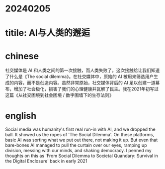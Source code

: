 # 20240205
# titile: AI与人类的邂逅
# chinese
社交媒体是 AI 和人类之间的第一次接触，而人类失败了。这次接触给让我们知道了什么是《The social dilemma》。在社交媒体中，原始的 AI 被用来筛选用户生成的内容，而不是创造内容。虽然非常原始，社交媒体背后的 AI 足以创建一道幕布，增加了社会极化，损害了我们的心理健康并瓦解了民主。我在2021年初写过这篇《从社交困境到社会困境 / 数字围墙下的生存法则》

# english
Social media was humanity's first real run-in with AI, and we dropped the ball. It showed us the ropes of 'The Social Dilemma'. On these platforms, basic AI was sorting what we put out there, not making it up. But even that bare-bones AI managed to pull the curtain over our eyes, ramping up division, messing with our minds, and shaking democracy. I penned my thoughts on this as 'From Social Dilemma to Societal Quandary: Survival in the Digital Enclosure' back in early
2021
